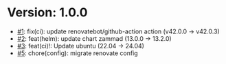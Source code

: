 # Version: 1.0.0

* [#1](https://github.com/plopoyop/renovate-testing/pull/1): fix(ci): update renovatebot/github-action action (v42.0.0 → v42.0.3)
* [#2](https://github.com/plopoyop/renovate-testing/pull/2): feat(helm): update chart zammad (13.0.0 → 13.2.0)
* [#3](https://github.com/plopoyop/renovate-testing/pull/3): feat(ci)!: Update ubuntu (22.04 → 24.04)
* [#5](https://github.com/plopoyop/renovate-testing/pull/5): chore(config): migrate renovate config
